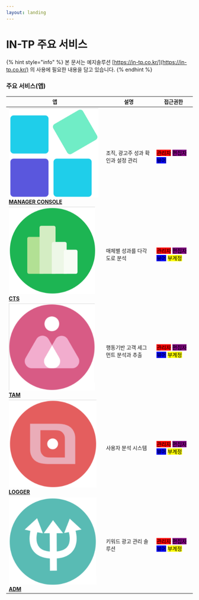 ```yaml
---
layout: landing
---
```


# IN-TP 주요 서비스



{% hint style="info" %}
본 문서는 예지솔루션 [https://in-tp.co.kr/](https://in-tp.co.kr/) 의 사용에 필요한 내용을 담고 있습니다.
{% endhint %}

### 주요 서비스(앱)

<table><thead><tr><th>앱</th><th>설명</th><th data-hidden>접근권한</th></tr></thead><tbody><tr><td><img src=".gitbook/assets/mc.png" alt="" data-size="line"> <a href="in-tp/manager-console.md"><strong>MANAGER CONSOLE</strong></a><strong></strong></td><td>조직, 광고주 성과 확인과 설정 관리</td><td><mark style="background-color:red;">관리자</mark>  <mark style="background-color:purple;">편집자</mark>  <mark style="background-color:blue;">뷰어</mark></td></tr><tr><td><strong></strong><img src=".gitbook/assets/cts.png" alt="" data-size="line"> <a href="in-tp/cts.md"><strong>CTS</strong></a><strong></strong></td><td>매체별 성과를 다각도로 분석</td><td><mark style="background-color:red;">관리자</mark>  <mark style="background-color:purple;">편집자</mark>  <mark style="background-color:blue;">뷰어</mark>  <mark style="background-color:yellow;">부계정</mark></td></tr><tr><td><img src=".gitbook/assets/tam.png" alt="" data-size="line"> <a href="in-tp/tam.md"><strong>TAM</strong></a><strong></strong></td><td>행동기반 고객 세그먼트 분석과 추출</td><td><mark style="background-color:red;">관리자</mark>  <mark style="background-color:purple;">편집자</mark>  <mark style="background-color:blue;">뷰어</mark>  <mark style="background-color:yellow;">부계정</mark></td></tr><tr><td><strong></strong><img src=".gitbook/assets/logger.png" alt="" data-size="line"> <strong></strong> <a href="in-tp/logger.md"><strong>LOGGER</strong></a><strong></strong></td><td>사용자 분석 시스템</td><td><mark style="background-color:red;">관리자</mark>  <mark style="background-color:purple;">편집자</mark>  <mark style="background-color:blue;">뷰어</mark>  <mark style="background-color:yellow;">부계정</mark></td></tr><tr><td><strong></strong><img src=".gitbook/assets/adm.png" alt="" data-size="line"> <strong></strong> <a href="in-tp/admon.md"><strong>ADM</strong></a><strong></strong></td><td>키워드 광고 관리 솔루션</td><td><mark style="background-color:red;">관리자</mark>  <mark style="background-color:purple;">편집자</mark>  <mark style="background-color:blue;">뷰어</mark>  <mark style="background-color:yellow;">부계정</mark></td></tr></tbody></table>
